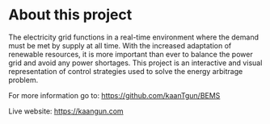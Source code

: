 # About this project 

The electricity grid functions in a real-time environment where the demand must be met by supply 
at all time. With the increased adaptation of renewable resources, it is more important than ever 
to balance the power grid and avoid any power shortages. 
This project is an interactive and visual representation of control strategies used to solve the energy arbitrage problem. 


For more information go to: https://github.com/kaanTgun/BEMS

Live website: https://kaangun.com
